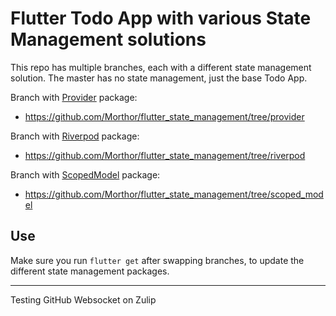 # Flutter Todo App with various State Management solutions

This repo has multiple branches, each with a different state management solution.
The master has no state management, just the base Todo App.

Branch with [Provider](https://pub.dev/packages/provider) package:

* https://github.com/Morthor/flutter_state_management/tree/provider

Branch with [Riverpod](https://pub.dev/packages/flutter_riverpod) package:

* https://github.com/Morthor/flutter_state_management/tree/riverpod


Branch with [ScopedModel](https://pub.dev/packages/scoped_model) package:

* https://github.com/Morthor/flutter_state_management/tree/scoped_model

## Use
Make sure you run `flutter get` after swapping branches, to update the different state management packages.

---
Testing GitHub Websocket on Zulip
